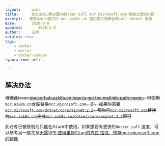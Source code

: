 ```yaml
---
layout:     post
title:      官方支持,解决国内docker pull mcr.microsoft.com 镜像过慢的问题
excerpt:   使用Azure提供的 mcr.azk8s.cn 国内官方镜像仓库pull dotnet 镜像
date:       2020-3-9
updated:       2020-3-9
author:     王帅
catalog: true
tags:
    - docker
    - mirror
    - docker-images
typora-root-url: ..

---
```


## 解决办法

~~根据此issue:[dockerhub.azk8s.cn how to get the multiple path image](https://github.com/Azure/container-service-for-azure-china/issues/52)，可使用`mcr.azk8s.cn`仓库替换`mcr.microsoft.com`，即，如果你需要`mcr.microsoft.com/dotnet/core/aspnet:2.2`，那你将`mcr.microsoft.com`替换为`mcr.azk8s.cn`;变成`mcr.azk8s.cn/dotnet/core/aspnet:2.2`即可~~

此仓库已被限制为只能在Azure中使用，如果想要有更快的`docker pull` 速度，可以参考另一篇文章[无需VPS,使用重新打tag的方式 拉取、转存mcr.microsoft.com的镜像](/2020/01/17/无需VPS-使用重新打tag的方式-拉取-转存mcr.microsoft.com的镜像/)